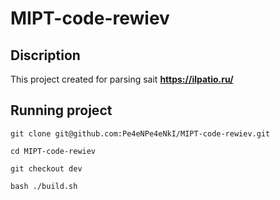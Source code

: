 # MIPT-code-rewiev

## Discription
This project created for parsing sait __https://ilpatio.ru/__

## Running project

```shell 
git clone git@github.com:Pe4eNPe4eNkI/MIPT-code-rewiev.git

cd MIPT-code-rewiev

git checkout dev

bash ./build.sh
```
